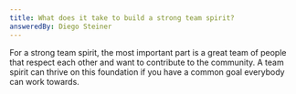 ```yaml
---
title: What does it take to build a strong team spirit?
answeredBy: Diego Steiner
---
```


For a strong team spirit, the most important part is a great team of people that respect each other and want to contribute to the community. A team spirit can thrive on this foundation if you have a common goal everybody can work towards.
